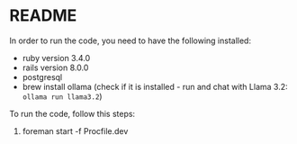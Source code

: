 # README

In order to run the code, you need to have the following installed:
- ruby version 3.4.0
- rails version 8.0.0
- postgresql
- brew install ollama 
(check if it is installed -  run and chat with Llama 3.2: `ollama run llama3.2`)


To run the code, follow this steps:
1. foreman start -f Procfile.dev